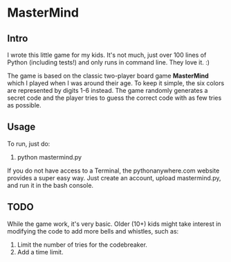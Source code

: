 # MasterMind

## Intro
I wrote this little game for my kids. It's not much, just over 100 lines of Python (including tests!) and only runs in command line. They love it. :)

The game is based on the classic two-player board game **MasterMind** which I played when I was around their age. To keep it simple, the six colors are represented by digits 1-6 instead. The game randomly generates a secret code and the player tries to guess the correct code with as few tries as possible.

## Usage
To run, just do:
1. python mastermind.py

If you do not have access to a Terminal, the pythonanywhere.com website provides a super easy way. Just create an account, upload mastermind.py, and run it in the bash console.

## TODO
While the game work, it's very basic. Older (10+) kids might take interest in modifying the code to add more bells and whistles, such as:
1. Limit the number of tries for the codebreaker.
2. Add a time limit.
